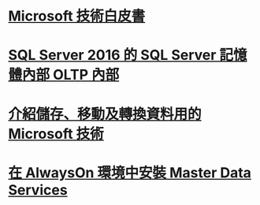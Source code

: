 # [Microsoft 技術白皮書](microsoft-white-papers.md)
# [SQL Server 2016 的 SQL Server 記憶體內部 OLTP 內部](sql-server-in-memory-oltp-internals-for-sql-server-2016.md)
# [介紹儲存、移動及轉換資料用的 Microsoft 技術](introducing-microsoft-technologies-for-data-storage-movement-and-transformation.md)
# [在 AlwaysOn 環境中安裝 Master Data Services](installing-master-data-services-in-an-alwayson-environment.md)
